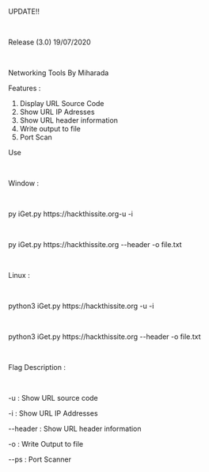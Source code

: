 <p>UPDATE!!</p><br>
<p>Release (3.0) 19/07/2020</p><br>

Networking Tools By Miharada

Features :
1. Display URL Source Code
2. Show URL IP Adresses
3. Show URL header information
4. Write output to file
5. Port Scan


<p>Use</p><br>

<p>Window :</p><br>

<p>py iGet.py https://hackthissite.org-u -i</p><br>

<p>py iGet.py https://hackthissite.org --header -o file.txt</p><br>


<p>Linux :</p><br>

<p>python3 iGet.py https://hackthissite.org -u  -i</p><br>

<p>python3 iGet.py https://hackthissite.org --header -o file.txt</p><br>


<p>Flag Description :</p><br>

-u : Show URL source code 

-i : Show URL IP Addresses

--header : Show URL header information

-o <filename> : Write Output to file

--ps : Port Scanner
